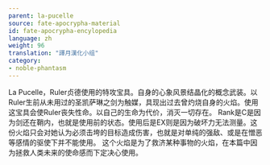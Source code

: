 ```yaml
---
parent: la-pucelle
source: fate-apocrypha-material
id: fate-apocrypha-encylopedia
language: zh
weight: 96
translation: "譯月漢化小组"
category:
- noble-phantasm
---
```


La Pucelle，Ruler贞德使用的特攻宝具。自身的心象风景结晶化的概念武装。以Ruler生前从未用过的圣凯萨琳之剑为触媒，具现出过去曾灼烧自身的火焰。使用这宝具会使Ruler丧失性命。以自己的生命为代价，消灭一切存在。
Rank是C是因为剑还在鞘内，也就是使用前的状态。使用后是EX则是因为破坏力无法测量。这份火焰只会对她认为必须击垮的目标造成伤害，也就是对单纯的强敌、或是在憎恶等感情的驱使下并不能使用。
这个火焰是为了救济某种事物的火焰，在本篇中因为拯救人类未来的使命感而下定决心使用。
